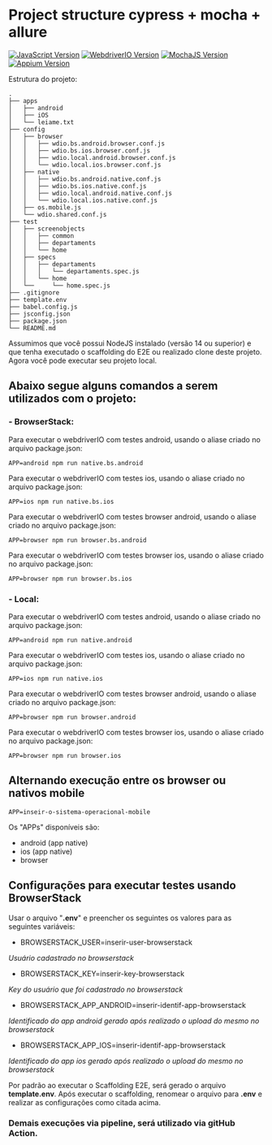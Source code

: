 [javascript-image]: https://img.shields.io/badge/javascript-red
[javascript-url]: https://developer.mozilla.org/en-US/docs/Web/JavaScript
[webdriverio-image]:https://img.shields.io/badge/webdriverio-7.17.6-orange
[webdriverio-url]:https://webdriver.io/docs/gettingstarted
[mochajs-image]:https://img.shields.io/badge/mocha-10.0.0-yellow
[mochajs-url]:https://mochajs.org/
[appium-image]:https://img.shields.io/badge/appium-1.22.3-purple
[appium-url]:https://appium.io/
# Project structure cypress + mocha + allure
[![JavaScript Version][javascript-image]][javascript-url]
[![WebdriverIO Version][webdriverio-image]][webdriverio-url]
[![MochaJS Version][mochajs-image]][mochajs-url]
[![Appium Version][appium-image]][appium-url]

Estrutura do projeto:
```
.
├── apps
│   ├── android
│   ├── iOS
│   └── leiame.txt
├── config
│   ├── browser
│   │   ├── wdio.bs.android.browser.conf.js
│   │   ├── wdio.bs.ios.browser.conf.js
│   │   ├── wdio.local.android.browser.conf.js
│   │   └── wdio.local.ios.browser.conf.js
│   ├── native
│   │   ├── wdio.bs.android.native.conf.js
│   │   ├── wdio.bs.ios.native.conf.js
│   │   ├── wdio.local.android.native.conf.js
│   │   └── wdio.local.ios.native.conf.js
│   ├── os.mobile.js
│   └── wdio.shared.conf.js
├── test
│   ├── screenobjects
│   │   ├── common
│   │   ├── departaments
│   │   └── home
│   ├── specs
│   │   ├── departaments
│   │   │   └── departaments.spec.js
│   │   └── home
│   └──     └── home.spec.js
├── .gitignore
├── template.env
├── babel.config.js
├── jsconfig.json
├── package.json
└── README.md
```

Assumimos que você possui NodeJS instalado (versão 14 ou superior) e que tenha executado o scaffolding do E2E ou realizado clone deste projeto. Agora você pode executar seu projeto local.

## Abaixo segue alguns comandos a serem utilizados com o projeto:
### - BrowserStack:

Para executar o webdriverIO com testes android, usando o aliase criado no arquivo package.json:
```
APP=android npm run native.bs.android
```

Para executar o webdriverIO com testes ios, usando o aliase criado no arquivo package.json:
```
APP=ios npm run native.bs.ios
```
Para executar o webdriverIO com testes browser android, usando o aliase criado no arquivo package.json:
```
APP=browser npm run browser.bs.android
```

Para executar o webdriverIO com testes browser ios, usando o aliase criado no arquivo package.json:
```
APP=browser npm run browser.bs.ios
```

### - Local:

Para executar o webdriverIO com testes android, usando o aliase criado no arquivo package.json:
```
APP=android npm run native.android
```

Para executar o webdriverIO com testes ios, usando o aliase criado no arquivo package.json:
```
APP=ios npm run native.ios
```

Para executar o webdriverIO com testes browser android, usando o aliase criado no arquivo package.json:
```
APP=browser npm run browser.android
```

Para executar o webdriverIO com testes browser ios, usando o aliase criado no arquivo package.json:
```
APP=browser npm run browser.ios
```

## Alternando execução entre os browser ou nativos  mobile

```
APP=inseir-o-sistema-operacional-mobile
```

Os "APPs" disponíveis são:
- android (app native)
- ios (app native)
- browser

## Configurações para executar testes usando BrowserStack

Usar o arquivo "**.env**" e preencher os seguintes os valores para as seguintes variáveis:
- BROWSERSTACK_USER=inserir-user-browserstack

*Usuário cadastrado no browserstack*

- BROWSERSTACK_KEY=inserir-key-browserstack

*Key do usuário que foi cadastrado no browserstack*

- BROWSERSTACK_APP_ANDROID=inserir-identif-app-browserstack

*Identificado do app android gerado após realizado o upload do mesmo no browserstack*

- BROWSERSTACK_APP_IOS=inserir-identif-app-browserstack

*Identificado do app ios gerado após realizado o upload do mesmo no browserstack*

Por padrão ao executar o Scaffolding E2E, será gerado o arquivo **template.env**. Após executar o scaffolding, renomear o arquivo para **.env** e realizar as configurações como citada acima.

### Demais execuções via pipeline, será utilizado via gitHub Action.